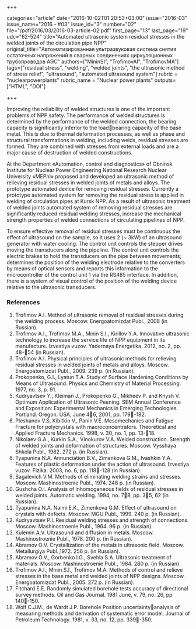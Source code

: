 +++

categories="article"
date="2016-10-02T01:20:53+03:00"
issue="2016-03"
issue_name="2016 - #03"
issue_id="3"
number="02"
file="/pdf/2016/03/2016-03-article-02.pdf"
first_page="13"
last_page="19"
udc="62-524"
title="Automated ultrasonic system residual stresses in the welded joints of the circulation pipe NPP"
original_title="Автоматизированная ультразвуковая система снятия остаточных напряжений в сварных соединениях циркуляционных трубопроводов АЭС"
authors=["MininSI", "TrofimovAI", "TrofimovMA"]
tags=["residual stress", "welding", "welded joints", "the ultrasonic method of stress relief", "ultrasound", "automated ultrasound system"]
rubric = "nuclearpowerplants"
rubric_name = "Nuclear power plants"
outputs=["HTML", "DOI"]

+++

Improving the reliability of welded structures is one of the important problems of NPP safety. 
The performance of welded structures is determined by the performance of the welded connection, the bearing capacity is significantly inferior to the loadbearing capacity of the base metal. 
This is due to thermal deformation processes, as well as phase and structural transformations in welding, including welds, residual stresses are formed. 
They are combined with stresses from external loads and are a major cause of destruction of welded constructions.

At the Department «Automation, control and diagnostics» of Obninsk Institute for Nuclear Power Engineering National Research Nuclear University «MEPhI» proposed and developed an ultrasonic method of relieving residual stresses in welded joints of metals and alloys. 
The prototype automated device for removing residual stresses. 
Currently a prototype automated system for removing the residual stress is applied in welding of
circulation pipes at Kursk NPP. 
As a result of ultrasonic treatment of welded joints automated system of removing residual stresses are significantly reduced residual welding stresses, increase the mechanical strength properties of welded connections of circulating pipelines of NPP.

To ensure effective removal of residual stresses must be continuous the effect of ultrasound on the sample, so it uses 2 (~ 3kW) of an ultrasound generator with water cooling. 
The control unit controls the stepper drives moving the transducers along the pipeline. 
The control unit controls the electric brakes to hold the transducers on the pipe between movements; determines the position of the welding electrode relative to the converters by means of optical sensors and reports this information to the microcontroller of the control unit 1 via the RS485 interface. 
In addition, there is a system of visual control of the position of the welding device relative to the ultrasonic transducers.

### References

1. Trofimov A.I. Method of ultrasonic removal of residual stresses during the welding process. Moscow. Energoatomizdat Publ., 2008 (in Russian).
2. Trofimov A.I., Trofimov M.A., Minin S.I., Kirillov Y.A. Innovative ultrasonic technology to increase the service life of NPP equipment in its manufacture. Izvestiya vuzov. Yadernaya Energetika. 2012, no. 2, pp. 48-54 (in Russian).
3. Trofimov A.I. Physical principles of ultrasonic methods for relieving residual stresses in welded joints of metals and alloys. Moscow. Energoatomizdat Publ., 2009. 239 p. (in Russian).
4. Prokopenko, G.I., Lyatun T.A. Study of Surface Hardening Conditions by Means of Ultrasound. Physics and Chemistry of Material Processing. 1977, no. 3, p. 91.
5. Kudryavtsev Y., Kleiman J., Prokopenko G., Mikheev P. and Knysh V. Optimum Application of Ultrasonic Peening. SEM Annual Conference and Exposition: Experimental Mechanics in Emerging Technologies. Portland. Oregon. USA, June 46, 2001, pp. 179-182.
6. Pleshanov V.S, Kibitkin V., Panin V.E. Mesomechanics and Fatigue Fracture for polycrystals with macroconcentrators. Theoretical and Applied Fracture Mechanics. 1998, v. 30, no. 1, pp. 13-18.
7. Nikolaev G.A., Kurkin S.A., Vinokurov V.A. Welded construction. Strength of welded joints and deformation of structures. Moscow. Vysshaya Shkola Publ., 1982. 272 p. (in Russian).
8. Tyapunina N.A. Annunciation B.V., Zimenkova G.M., Ivashkin Y.A. Features of plastic deformation under the action of ultrasound. Izvestiya vuzov. Fizika. 2003, no. 6, pp. 118-128 (in Russian).
9. Sagalevich V.M. Methods of eliminating welding strains and stresses. Moscow. Mashinostroenie Publ., 1974. 248 p. (in Russian).
10. Gushcha O.I. Analysis of inhomogeneous fields of residual stresses in welded joints. Automatic welding. 1994, no. 78, pp. 35, 62 (in Russian).
11. Tyapunina N.A. Naimi E.K., Zimenkova G.M. Effect of ultrasound on crystals with defects. Moscow. MGU Publ., 1999. 240 p. (in Russian).
12. Kudryavtsev P.I. Residual welding stresses and strength of connections. Moscow. Mashinostroenie Publ., 1964. 96 p. (in Russian).
13. Kulemin A.V. Ultrasound and diffusion in metals. Moscow. Mashinostroenie Publ., 1978. 200 p. (in Russian).
14. Abramov O.V. Crystallization of the metals in ultrasonic field. Moscow. Metallurgiya Publ.,1972. 256 p. (in Russian).
15. Abramov O.V., Gorbenko I.G., Svehla S.A. Ultrasonic treatment of materials. Moscow. Mashinostroenie Publ., 1984. 280 p. (in Russian).
16. Trofimov A.I., Minin S.I., Trofimov M.A. Methods of control and relieve stresses in the base metal and welded joints of NPP designs. Moscow. Energoatomizdat Publ., 2005. 272 p. (in Russian).
17. Fitchard E.E. Randomly simulated borehole tests accuracy of directional survey methods. Oil and Gas Journal. 1981 June, v. 79, no. 26, pp 140-150.
18. Wolf C.J.M., de Wardt J.P. Borehole Position uncertaintyanalysis of measuring methods and derivation of systematic error model. Journal of Petroleum Technology. 1981, v. 33, no. 12, pp. 339-350.
